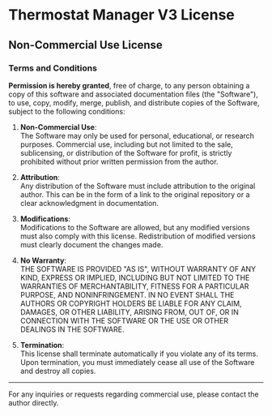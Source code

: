 # Thermostat Manager V3 License

## Non-Commercial Use License

### Terms and Conditions

**Permission is hereby granted**, free of charge, to any person obtaining a copy of this software and associated documentation files (the "Software"), to use, copy, modify, merge, publish, and distribute copies of the Software, subject to the following conditions:

1. **Non-Commercial Use**:  
   The Software may only be used for personal, educational, or research purposes. Commercial use, including but not limited to the sale, sublicensing, or distribution of the Software for profit, is strictly prohibited without prior written permission from the author.

2. **Attribution**:  
   Any distribution of the Software must include attribution to the original author. This can be in the form of a link to the original repository or a clear acknowledgment in documentation.

3. **Modifications**:  
   Modifications to the Software are allowed, but any modified versions must also comply with this license. Redistribution of modified versions must clearly document the changes made.

4. **No Warranty**:  
   THE SOFTWARE IS PROVIDED "AS IS", WITHOUT WARRANTY OF ANY KIND, EXPRESS OR IMPLIED, INCLUDING BUT NOT LIMITED TO THE WARRANTIES OF MERCHANTABILITY, FITNESS FOR A PARTICULAR PURPOSE, AND NONINFRINGEMENT. IN NO EVENT SHALL THE AUTHORS OR COPYRIGHT HOLDERS BE LIABLE FOR ANY CLAIM, DAMAGES, OR OTHER LIABILITY, ARISING FROM, OUT OF, OR IN CONNECTION WITH THE SOFTWARE OR THE USE OR OTHER DEALINGS IN THE SOFTWARE.

5. **Termination**:  
   This license shall terminate automatically if you violate any of its terms. Upon termination, you must immediately cease all use of the Software and destroy all copies.

---

For any inquiries or requests regarding commercial use, please contact the author directly.
